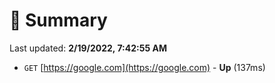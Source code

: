 # 📖 Summary
Last updated: **2/19/2022, 7:42:55 AM**

- `GET` [https://google.com](https://google.com) - **Up** (137ms)
